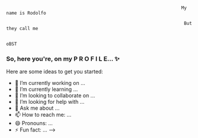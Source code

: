                                                                       My name is Rodolfo
                                                                      
                                                                       But they call me
                                                                       
                                                                             oBST

### So, here you're, on my P R O F I L E... ✨



Here are some ideas to get you started:

- 🔭 I’m currently working on ...
- 🌱 I’m currently learning ...
- 👯 I’m looking to collaborate on ...
- 🤔 I’m looking for help with ...
- 💬 Ask me about ...
- 📫 How to reach me: ...
- 😄 Pronouns: ...
- ⚡ Fun fact: ...
-->
